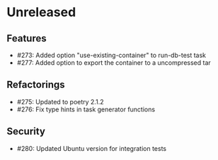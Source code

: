 # Unreleased

## Features
 - #273: Added option "use-existing-container" to run-db-test task
 - #277: Added option to export the container to a uncompressed tar

## Refactorings
 - #275: Updated to poetry 2.1.2
 - #276: Fix type hints in task generator functions

## Security
 - #280: Updated Ubuntu version for integration tests
